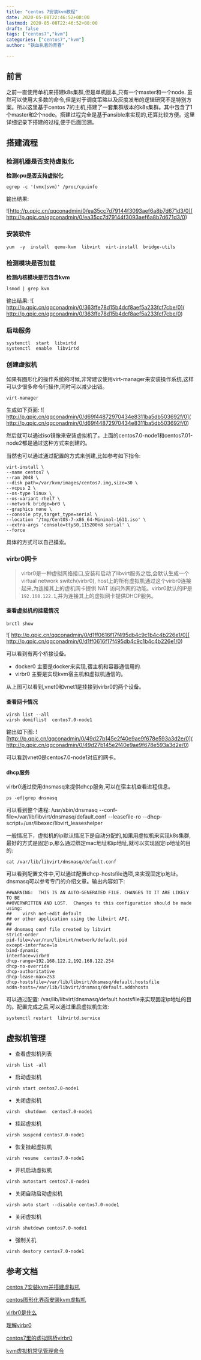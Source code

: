 ```yaml
---
title: "centos 7安装kvm教程"
date: 2020-05-08T22:46:52+08:00
lastmod: 2020-05-08T22:46:52+08:00
draft: false
tags: ["centos7","kvm"]
categories: ["centos7","kvm"]
author: "铁血执着的青春"

---
```


## 前言
之前一直使用单机来搭建k8s集群,但是单机版本,只有一个master和一个node. 虽然可以使用大多数的命令,但是对于调度策略以及灰度发布的逻辑研究不是特别方案。所以这里基于centos 7的主机,搭建了一套集群版本的k8s集群。其中包含了1个master和2个node。搭建过程完全是基于ansible来实现的,还算比较方便。这里详细记录下搭建的过程,便于后面回溯。

## 搭建流程
### 检测机器是否支持虚拟化
**检测cpu是否支持虚拟化**

```
egrep -c '(vmx|svm)' /proc/cpuinfo

```
输出结果:

![http://p.qpic.cn/qqconadmin/0/ea35cc7d79144f3093aef6a8b7d671d3/0](
http://p.qpic.cn/qqconadmin/0/ea35cc7d79144f3093aef6a8b7d671d3/0)


### 安装软件
```
yum  -y  install  qemu-kvm  libvirt  virt-install  bridge-utils
```

### 检测模块是否加载
**检测内核模块是否包含kvm**
```
lsmod | grep kvm 
```
输出结果:
![
http://p.qpic.cn/qqconadmin/0/363ffe78d15b4dcf8aef5a233fcf7cbe/0](
http://p.qpic.cn/qqconadmin/0/363ffe78d15b4dcf8aef5a233fcf7cbe/0)

### 启动服务
```
systemctl  start  libvirtd
systemctl  enable  libvirtd

```

### 创建虚拟机
如果有图形化的操作系统的时候,非常建议使用virt-manager来安装操作系统,这样可以少很多命令行操作,同时可以减少出错。
```
virt-manager
```
生成如下页面:
![
http://p.qpic.cn/qqconadmin/0/d69f44872970434e8311ba5db503692f/0](
http://p.qpic.cn/qqconadmin/0/d69f44872970434e8311ba5db503692f/0)

然后就可以通过iso镜像来安装虚拟机了。上面的centos7.0-node1和centos7.01-node2都是通过这种方式来创建的。

当然也可以通过通过配置的方式来创建,比如参考如下指令:
```
virt-install \
--name centos7 \
--ram 2048 \
--disk path=/var/kvm/images/centos7.img,size=30 \
--vcpus 2 \
--os-type linux \
--os-variant rhel7 \
--network bridge=br0 \
--graphics none \
--console pty,target_type=serial \
--location '/tmp/CentOS-7-x86_64-Minimal-1611.iso' \
--extra-args 'console=ttyS0,115200n8 serial' \
--force
```

具体的方式可以自己摸索。

### virbr0网卡
>virbr0是一种虚拟网络接口,安装和启动了libvirt服务之后,会默认生成一个virtual network switch(virbr0), host上的所有虚拟机通过这个virbr0连接起来,为连接其上的虚机网卡提供 NAT 访问外网的功能。virbr0默认的IP是 `192.168.122.1`,并为连接其上的虚拟网卡提供DHCP服务。

#### 查看虚拟机的挂载情况
```
brctl show
```
![
http://p.qpic.cn/qqconadmin/0/d1ff0616f17f495db4c9c1b4c4b226e1/0](
http://p.qpic.cn/qqconadmin/0/d1ff0616f17f495db4c9c1b4c4b226e1/0)

可以看到有两个桥接设备。
* docker0 主要是docker来实现,宿主机和容器通信用的.
* virbr0 主要是实现kvm宿主机和虚拟机通信的。

从上图可以看到,vnet0和vnet1是挂接到virbr0的两个设备。

#### 查看网卡情况
```
virsh list --all
virsh domiflist  centos7.0-node1
```
输出如下图:
![http://p.qpic.cn/qqconadmin/0/49d27b145e2f40e9ae9f678e593a3d2e/0](
http://p.qpic.cn/qqconadmin/0/49d27b145e2f40e9ae9f678e593a3d2e/0)

可以看到vnet0是centos7.0-node1对应的网卡。

#### dhcp服务
virbr0通过使用dnsmasq来提供dhcp服务,可以在宿主机查看进程信息。
```
ps -ef|grep dnsmasq
```
可以看到整个进程:
/usr/sbin/dnsmasq --conf-file=/var/lib/libvirt/dnsmasq/default.conf --leasefile-ro --dhcp-script=/usr/libexec/libvirt_leaseshelper

一般情况下，虚拟机的ip默认情况下是自动分配的,如果用虚拟机来实现k8s集群,最好的方式是固定ip,那么通过绑定mac地址和ip地址,就可以实现固定ip地址的目的:
```
cat /var/lib/libvirt/dnsmasq/default.conf
```
可以看到配置文件中,可以通过配置dhcp-hostsfile选项,来实现固定ip地址。dnsmasq可以参考专门的介绍文章。输出内容如下:
```
##WARNING:  THIS IS AN AUTO-GENERATED FILE. CHANGES TO IT ARE LIKELY TO BE
##OVERWRITTEN AND LOST.  Changes to this configuration should be made using:
##    virsh net-edit default
## or other application using the libvirt API.
##
## dnsmasq conf file created by libvirt
strict-order
pid-file=/var/run/libvirt/network/default.pid
except-interface=lo
bind-dynamic
interface=virbr0
dhcp-range=192.168.122.2,192.168.122.254
dhcp-no-override
dhcp-authoritative
dhcp-lease-max=253
dhcp-hostsfile=/var/lib/libvirt/dnsmasq/default.hostsfile
addn-hosts=/var/lib/libvirt/dnsmasq/default.addnhosts
```

可以通过配置: /var/lib/libvirt/dnsmasq/default.hostsfile来实现固定ip地址的目的。配置完成之后,可以通过重启虚拟机生效:
```
systemctl restart  libvirtd.service
```

## 虚拟机管理
* 查看虚拟机列表
```
virsh list -all
```

* 启动虚拟机
```
virsh start centos7.0-node1
```

* 关闭虚拟机
```
virsh  shutdown  centos7.0-node1
```

* 挂起虚拟机
```
virsh suspend centos7.0-node1
```
* 恢复挂起虚拟机
```
virsh resume  centos7.0-node1
```
* 开机启动虚拟机
```
virsh autostart centos7.0-node1
```
* 关闭自动启动虚拟机
```
virsh auto start --disable centos7.0-node1
```
* 关闭虚拟机
```
virsh shutdown centos7.0-node1
```
* 强制关机
```
virsh destory centos7.0-node1
```
## 参考文档
[centos 7安装kvm并搭建虚拟机](
https://blog.51cto.com/12173069/2294364)

[centos图形化界面安装kvm虚拟机](
https://blog.51cto.com/12173069/2294364)

[virbr0是什么](
https://blog.csdn.net/sangyi1122/article/details/84983845)

[理解virbr0](
https://www.cnblogs.com/zhaohongtian/p/6811317.html)

[centos7里的虚拟网桥virbr0](
https://my.oschina.net/u/4135649/blog/3068968)

[kvm虚拟机常见管理命令](
https://baijiahao.baidu.com/s?id=1612293596898577753&wfr=spider&for=pc)
